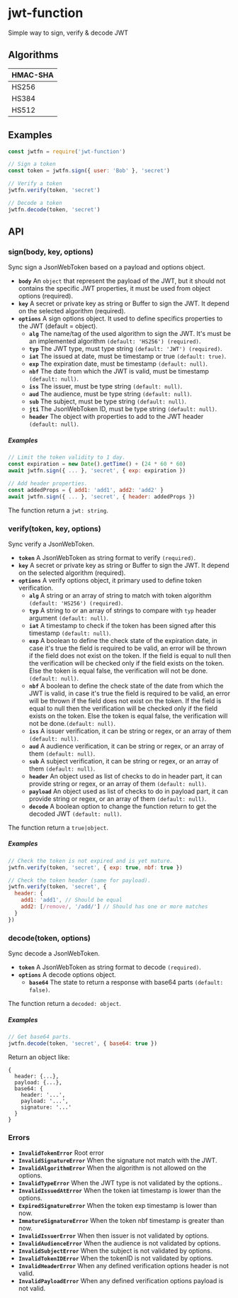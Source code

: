 # jwt-function
Simple way to sign, verify & decode JWT

## Algorithms

| HMAC-SHA |
| ----- |
| HS256 |
| HS384 |
| HS512 |

## Examples

```javascript
const jwtfn = require('jwt-function')

// Sign a token
const token = jwtfn.sign({ user: 'Bob' }, 'secret')

// Verify a token
jwtfn.verify(token, 'secret')

// Decode a token
jwtfn.decode(token, 'secret')
```

## API

### sign(body, key, options)
Sync sign a JsonWebToken based on a payload and options object.

  - **`body`** An `object` that represent the payload of the JWT, but it should not contains the specific JWT properties, it must be used from object options (required).
  - **`key`** A secret or private key as string or Buffer to sign the JWT. It depend on the selected algorithm (required).
  - **`options`** A sign options object. It used to define specifics properties to the JWT (default = object).
    - **`alg`** The name/tag of the used algorithm to sign the JWT. It's must be an implemented algorithm `(default: 'HS256') (required)`.
    - **`typ`** The JWT type, must type string `(default: 'JWT') (required)`.
    - **`iat`** The issued at date, must be timestamp or true `(default: true)`.
    - **`exp`** The expiration date, must be timestamp `(default: null)`.
    - **`nbf`** The date from which the JWT is valid, must be timestamp `(default: null)`.
    - **`iss`** The issuer, must be type string `(default: null)`.
    - **`aud`** The audience, must be type string `(default: null)`.
    - **`sub`** The subject, must be type string `(default: null)`.
    - **`jti`** The JsonWebToken ID, must be type string `(default: null)`.
    - **`header`** The object with properties to add to the JWT header `(default: null)`.

##### Examples
```javascript
// Limit the token validity to 1 day.
const expiration = new Date().getTime() + (24 * 60 * 60)
await jwtfn.sign({ ... }, 'secret', { exp: expiration })

// Add header properties.
const addedProps = { add1: 'add1', add2: 'add2' }
await jwtfn.sign({ ... }, 'secret', { header: addedProps })
```

The function return a `jwt: string`.

### verify(token, key, options)
Sync verify a JsonWebToken.

  - **`token`** A JsonWebToken as string format to verify `(required)`.
  - **`key`** A secret or private key as string or Buffer to sign the JWT. It depend on the selected algorithm (required).
  - **`options`** A verify options object, it primary used to define token verification.
    - **`alg`** A string or an array of string to match with token algorithm `(default: 'HS256') (required)`.
    - **`typ`** A string to or an array of strings to compare with `typ` header argument `(default: null)`.
    - **`iat`** A timestamp to check if the token has been signed after this timestamp `(default: null)`.
    - **`exp`** A boolean to define the check state of the expiration date, in case it's true the field is required to be valid, an error will be thrown if the field does not exist on the token. If the field is equal to null then the verification will be checked only if the field exists on the token. Else the token is equal false, the verification will not be done.`(default: null)`.
    - **`nbf`** A boolean to define the check state of the date from which the JWT is valid, in case it's true the field is required to be valid, an error will be thrown if the field does not exist on the token. If the field is equal to null then the verification will be checked only if the field exists on the token. Else the token is equal false, the verification will not be done.`(default: null)`.
    - **`iss`** A issuer verification, it can be string or regex, or an array of them `(default: null)`.
    - **`aud`** A audience verification, it can be string or regex, or an array of them `(default: null)`.
    - **`sub`** A subject verification, it can be string or regex, or an array of them `(default: null)`.
    - **`header`** An object used as list of checks to do in header part, it can provide string or regex, or an array of them `(default: null)`.
    - **`payload`** An object used as list of checks to do in payload part, it can provide string or regex, or an array of them `(default: null)`.
    - **`decode`** A boolean option to change the function return to get the decoded JWT `(default: null)`.

The function return a `true|object`.

##### Examples
```javascript
// Check the token is not expired and is yet mature.
jwtfn.verify(token, 'secret', { exp: true, nbf: true })

// Check the token header (same for payload).
jwtfn.verify(token, 'secret', {
  header: {
    add1: 'add1', // Should be equal
    add2: [/remove/, '/add/'] // Should has one or more matches
  }
})
```

### decode(token, options)
Sync decode a JsonWebToken.

  - **`token`** A JsonWebToken as string format to decode `(required)`.
  - **`options`** A decode options object.
    - **`base64`** The state to return a response with base64 parts `(default: false)`.

The function return a `decoded: object`.

##### Examples
```javascript
// Get base64 parts.
jwtfn.decode(token, 'secret', { base64: true })
```
Return an object like:
```
{
  header: {...},
  payload: {...},
  base64: {
    header: '...',
    payload: '...',
    signature: '...'
  }
}
```

### Errors

  - **`InvalidTokenError`** Root error
  - **`InvalidSignatureError`** When the signature not match with the JWT.
  - **`InvalidAlgorithmError`** When the algorithm is not allowed on the options.
  - **`InvalidTypeError`** When the JWT type is not validated by the options..
  - **`InvalidIssuedAtError`** When the token iat timestamp is lower than the options.
  - **`ExpiredSignatureError`** When the token exp timestamp is lower than now.
  - **`ImmatureSignatureError`** When the token nbf timestamp is greater than now.
  - **`InvalidIssuerError`** When then issuer is not validated by options.
  - **`InvalidAudienceError`** When the audience is not validated by options.
  - **`InvalidSubjectError`** When the subject is not validated by options.
  - **`InvalidTokenIDError`** When the tokenID is not validated by options.
  - **`InvalidHeaderError`** When any defined verification options header is not valid.
  - **`InvalidPayloadError`** When any defined verification options payload is not valid.
